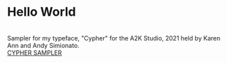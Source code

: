 # Hello World
<br/>Sampler for my typeface, "Cypher" for the A2K Studio, 2021 held by Karen Ann and Andy Simionato.<br/>
[CYPHER SAMPLER](https://naman-420.github.io/A2K-Studio/cypher_samp/)<br/>
